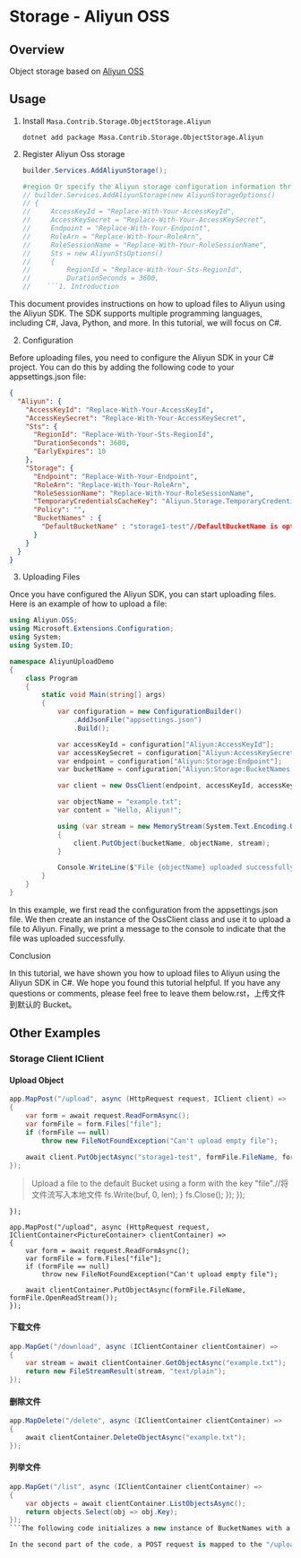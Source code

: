 ﻿# Storage - Aliyun OSS

## Overview

Object storage based on [Aliyun OSS](https://www.aliyun.com/product/oss)

## Usage

1. Install `Masa.Contrib.Storage.ObjectStorage.Aliyun`

   ```shell Terminal
   dotnet add package Masa.Contrib.Storage.ObjectStorage.Aliyun
   ```

2. Register Aliyun Oss storage

   ```csharp Program.cs
   builder.Services.AddAliyunStorage();
   
   #region Or specify the Aliyun storage configuration information through code, without using configuration files
   // builder.Services.AddAliyunStorage(new AliyunStorageOptions()
   // {
   //     AccessKeyId = "Replace-With-Your-AccessKeyId",
   //     AccessKeySecret = "Replace-With-Your-AccessKeySecret",
   //     Endpoint = "Replace-With-Your-Endpoint",
   //     RoleArn = "Replace-With-Your-RoleArn",
   //     RoleSessionName = "Replace-With-Your-RoleSessionName",
   //     Sts = new AliyunStsOptions()
   //     {
   //         RegionId = "Replace-With-Your-Sts-RegionId",
   //         DurationSeconds = 3600,
   //    ```1. Introduction

This document provides instructions on how to upload files to Aliyun using the Aliyun SDK. The SDK supports multiple programming languages, including C#, Java, Python, and more. In this tutorial, we will focus on C#.

2. Configuration

Before uploading files, you need to configure the Aliyun SDK in your C# project. You can do this by adding the following code to your appsettings.json file:

```json appsettings.json
{
  "Aliyun": {
    "AccessKeyId": "Replace-With-Your-AccessKeyId",
    "AccessKeySecret": "Replace-With-Your-AccessKeySecret",
    "Sts": {
      "RegionId": "Replace-With-Your-Sts-RegionId",
      "DurationSeconds": 3600,
      "EarlyExpires": 10
    },
    "Storage": {
      "Endpoint": "Replace-With-Your-Endpoint",
      "RoleArn": "Replace-With-Your-RoleArn",
      "RoleSessionName": "Replace-With-Your-RoleSessionName",
      "TemporaryCredentialsCacheKey": "Aliyun.Storage.TemporaryCredentials",
      "Policy": "",
      "BucketNames" : {
        "DefaultBucketName" : "storage1-test"//DefaultBucketName is optional and only required when using IClientContainer
      }
    }
  }
}
```

3. Uploading Files

Once you have configured the Aliyun SDK, you can start uploading files. Here is an example of how to upload a file:

```csharp
using Aliyun.OSS;
using Microsoft.Extensions.Configuration;
using System;
using System.IO;

namespace AliyunUploadDemo
{
    class Program
    {
        static void Main(string[] args)
        {
            var configuration = new ConfigurationBuilder()
                .AddJsonFile("appsettings.json")
                .Build();

            var accessKeyId = configuration["Aliyun:AccessKeyId"];
            var accessKeySecret = configuration["Aliyun:AccessKeySecret"];
            var endpoint = configuration["Aliyun:Storage:Endpoint"];
            var bucketName = configuration["Aliyun:Storage:BucketNames:DefaultBucketName"];

            var client = new OssClient(endpoint, accessKeyId, accessKeySecret);

            var objectName = "example.txt";
            var content = "Hello, Aliyun!";

            using (var stream = new MemoryStream(System.Text.Encoding.UTF8.GetBytes(content)))
            {
                client.PutObject(bucketName, objectName, stream);
            }

            Console.WriteLine($"File {objectName} uploaded successfully!");
        }
    }
}
```

In this example, we first read the configuration from the appsettings.json file. We then create an instance of the OssClient class and use it to upload a file to Aliyun. Finally, we print a message to the console to indicate that the file was uploaded successfully.

Conclusion

In this tutorial, we have shown you how to upload files to Aliyun using the Aliyun SDK in C#. We hope you found this tutorial helpful. If you have any questions or comments, please feel free to leave them below.rst，上传文件到默认的 Bucket。

## Other Examples

### Storage Client IClient

#### Upload Object

```csharp
app.MapPost("/upload", async (HttpRequest request, IClient client) =>
{
    var form = await request.ReadFormAsync();
    var formFile = form.Files["file"];
    if (formFile == null)
        throw new FileNotFoundException("Can't upload empty file");

    await client.PutObjectAsync("storage1-test", formFile.FileName, formFile.OpenReadStream());
});
``` 

> Upload a file to the default Bucket using a form with the key "file".//将文件流写入本地文件
            fs.Write(buf, 0, len);
        }
        fs.Close();
    });
});
```("picture", "video");
});

app.MapPost("/upload", async (HttpRequest request, IClientContainer<PictureContainer> clientContainer) =>
{
    var form = await request.ReadFormAsync();
    var formFile = form.Files["file"];
    if (formFile == null)
        throw new FileNotFoundException("Can't upload empty file");

    await clientContainer.PutObjectAsync(formFile.FileName, formFile.OpenReadStream());
});
```

#### 下载文件

```csharp
app.MapGet("/download", async (IClientContainer clientContainer) =>
{
    var stream = await clientContainer.GetObjectAsync("example.txt");
    return new FileStreamResult(stream, "text/plain");
});
```

#### 删除文件

```csharp
app.MapDelete("/delete", async (IClientContainer clientContainer) =>
{
    await clientContainer.DeleteObjectAsync("example.txt");
});
```

#### 列举文件

```csharp
app.MapGet("/list", async (IClientContainer clientContainer) =>
{
    var objects = await clientContainer.ListObjectsAsync();
    return objects.Select(obj => obj.Key);
});
```The following code initializes a new instance of BucketNames with a list of key-value pairs, where each key represents an alias for a specific bucket name. The first key-value pair sets the default bucket name as "storage1-test", while the second key-value pair sets the bucket name for the alias "picture" as "storage1-picture". 

In the second part of the code, a POST request is mapped to the "/upload" endpoint. The request is processed asynchronously, and the form data is read using the ReadFormAsync method. The file data is retrieved from the form using the "file" key. If the file is empty, a FileNotFoundException is thrown. Otherwise, the file is uploaded to the specified bucket using the PutObjectAsync method of the clientContainer object. The file name is used as the object key.